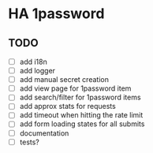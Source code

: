 # HA 1password

## TODO

- [ ] add i18n
- [ ] add logger
- [ ] add manual secret creation
- [ ] add view page for 1password item
- [ ] add search/filter for 1password items
- [ ] add approx stats for requests
- [ ] add timeout when hitting the rate limit
- [ ] add form loading states for all submits
- [ ] documentation
- [ ] tests?

